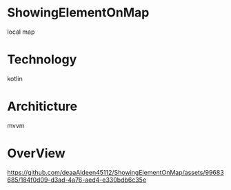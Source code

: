 # ShowingElementOnMap
 local map 
# Technology 
kotlin 
# Architicture 
mvvm 
# OverView


https://github.com/deaaAldeen45112/ShowingElementOnMap/assets/99683685/184f0d09-d3ad-4a76-aed4-e330bdb6c35e

